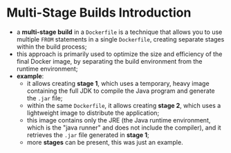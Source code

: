 # Multi-Stage Builds Introduction

- a **multi-stage build** in a `Dockerfile` is a technique that allows you to use multiple `FROM` statements in a single `Dockerfile`, creating separate stages within the build process;
- this approach is primarily used to optimize the size and efficiency of the final Docker image, by separating the build environment from the runtime environment;
- **example**:
  - it allows creating **stage 1**, which uses a temporary, heavy image containing the full JDK to compile the Java program and generate the `.jar` file;
  - within the same `Dockerfile`, it allows creating **stage 2**, which uses a lightweight image to distribute the application;
  - this image contains only the JRE (the Java runtime environment, which is the "java runner" and does not include the compiler), and it retrieves the `.jar` file generated in **stage 1**;
  - more **stages** can be present, this was just an example.
